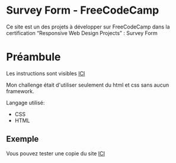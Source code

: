 # Survey Form - FreeCodeCamp
Ce site est un des projets à développer sur FreeCodeCamp dans la certification “Responsive Web Design Projects” : Survey Form

# Préambule
Les instructions sont visibles <a href="https://www.freecodecamp.org/learn/responsive-web-design/responsive-web-design-projects/build-a-survey-form" > ICI </a>

Mon challenge était d'utiliser seulement du html et css sans aucun framework.

Langage utilisé:
- CSS
- HTML

## Exemple
Vous pouvez tester une copie du site <a href="http://surveyform.freecodecamp.hidemyhome.ovh/"> ICI </a>